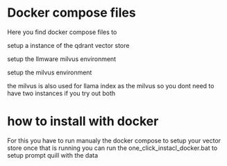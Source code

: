 # Docker compose files

Here you find docker compose files to

setup a instance of the qdrant vector store

setup the llmware milvus environment

setup the milvus environment

the milvus is also used for llama index as the milvus
so you dont need to have two instances if you try out both


# how to install with docker

For this you have to run manualy the docker compose to setup your vector store
once that is running you can run the one_click_instacl_docker.bat to setup prompt quill with the data



